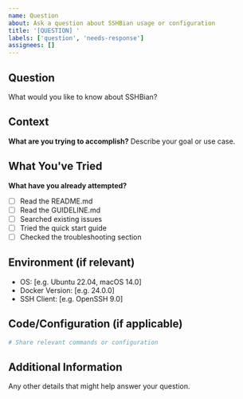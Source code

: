 ```yaml
---
name: Question
about: Ask a question about SSHBian usage or configuration
title: '[QUESTION] '
labels: ['question', 'needs-response']
assignees: []
---
```


## Question
What would you like to know about SSHBian?

## Context
**What are you trying to accomplish?**
Describe your goal or use case.

## What You've Tried
**What have you already attempted?**
- [ ] Read the README.md
- [ ] Read the GUIDELINE.md
- [ ] Searched existing issues
- [ ] Tried the quick start guide
- [ ] Checked the troubleshooting section

## Environment (if relevant)
- OS: [e.g. Ubuntu 22.04, macOS 14.0]
- Docker Version: [e.g. 24.0.0]
- SSH Client: [e.g. OpenSSH 9.0]

## Code/Configuration (if applicable)
```bash
# Share relevant commands or configuration
```

## Additional Information
Any other details that might help answer your question.